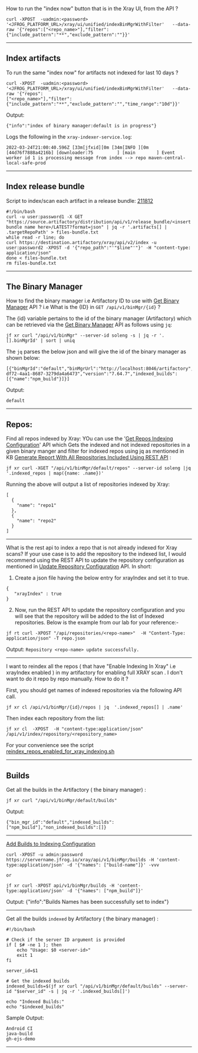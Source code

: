 
How to run the "index now" button that is in the Xray UI, from the API ?
```text
curl -XPOST  -uadmin:<password> '<JFROG_PLATFORM_URL>/xray/ui/unified/indexBinMgrWithFilter'   --data-raw '{"repos":["<repo_name>"],"filter":{"include_pattern":"**","exclude_pattern":""}}'
```
---
## Index artifacts
To run the same  "index now" for artifacts not indexed for last 10 days ?
```text
curl -XPOST  -uadmin:<password> '<JFROG_PLATFORM_URL>/xray/ui/unified/indexBinMgrWithFilter'   --data-raw '{"repos":
["<repo_name>"],"filter":{"include_pattern":"**","exclude_pattern":"","time_range":"10d"}}'
```
Output:
```text
{"info":"index of binary manager:default is in progress"}
```

Logs the following in the `xray-indexer-service.log`:
```text
2022-03-24T21:00:40.596Z [33m[jfxid][0m [34m[INFO ][0m [44d76f7888a4216b] [downloader:75         ] [main        ] Event worker id 1 is processing message from index --> repo maven-central-local-safe-prod
```
---
## Index release bundle

Script to index/scan each artifact in a release bundle:
[211812](https://jfrog.lightning.force.com/lightning/r/EmailMessage/02s6900002io63OAAQ/view)
```text
#!/bin/bash
curl -u user:password1 -X GET "https://source.artifactory/distribution/api/v1/release_bundle/<insert bundle name here>/LATEST?format=json" | jq -r '.artifacts[] | .targetRepoPath' > files-bundle.txt
while read -r line; do
curl https://destination.artifactory/xray/api/v2/index -u user:password2 -XPOST -d '{"repo_path":"'"$line"'"}' -H "content-type: application/json"
done < files-bundle.txt
rm files-bundle.txt
```

---
## The Binary Manager
How to find the binary manager i.e Artifactory ID to use with [Get Binary Manager](https://jfrog.com/help/r/xray-rest-apis/get-binary-manager)  API ?
i.e What is the {ID} in `GET /api/v1/binMgr/{id}` ?

The {id} variable pertains to the id of the binary manager (Artifactory) which can be retrieved via the
[Get Binary Manager](https://jfrog.com/help/r/xray-rest-apis/get-binary-manager)  API as follows using `jq`:

```text
jf xr curl "/api/v1/binMgr" --server-id soleng -s | jq -r '.[].binMgrId' | sort | uniq
```
The `jq` parses the below json and will give the id of the binary manager as shown below:
```
[{"binMgrId":"default","binMgrUrl":"http://localhost:8046/artifactory","license_valid":true,"id":"dec445ed-df72-4aa1-8687-3279da4a6473","version":"7.64.7","indexed_builds":[{"name":"npm_build"}]}]
```

Output:
```text
default
```

---
## Repos:
Find all repos indexed by Xray:
YOu can  use the '[Get Repos Indexing Configuration](https://jfrog.com/help/r/jfrog-rest-apis/get-repos-indexing-configuration)' API
which Gets the indexed and not indexed repositories in a given binary manger and filter for indexed repos using jq
as mentioned in KB
[Generate Report With All Repositories Included Using REST API](https://jfrog.com/help/r/xray-generate-report-with-all-repositories-included-using-rest-api)
:
```text
jf xr curl -XGET "/api/v1/binMgr/default/repos" --server-id soleng |jq '.indexed_repos | map({name: .name})'
```

Running the above will output a list of  repositories indexed by Xray:

```text
[
  {
    "name": "repo1"
  },
  {
    "name": "repo2"
  }
]
```
---

What is the rest api to index a repo that is not already indexed for Xray scans?
If your use case is to add the repository to the indexed list, I would recommend using the REST API to update the
repository configuration as mentioned in [Update Repository Configuration](https://jfrog.com/help/r/jfrog-rest-apis/update-repository-configuration)  API.
In short:
1. Create a json file having the below entry for xrayIndex and set it to true.
```text   
{
   "xrayIndex" : true
}
```
2. Now, run the REST API to update the repository configuration and you will see that the repository will be added to the list of Indexed repositories. Below is the example from our lab for your reference:-
```text 
jf rt curl -XPOST "/api/repositories/<repo-name>"  -H "Content-Type: application/json" -T repo.json  
```  
Output:
`Repository <repo-name> update successfully.`

---
I want to reindex all the repos ( that have "Enable Indexing In Xray" i.e xrayIndex  enabled ) in my artifactory for 
enabling full XRAY scan . I don't want to do it repo by repo manually. How to do it ?

First, you should get names of indexed repositories via the following API call.
```text
jf xr cl /api/v1/binMgr/{id}/repos | jq  '.indexed_repos[] | .name'
```

Then index each repository from the list:
```text
jf xr cl  -XPOST  -H "content-type:application/json" /api/v1/index/repository/<repository_name>
```

For your convenience see the script [reindex_repos_enabled_for_xray_indexing.sh](reindex_repos_enabled_for_xray_indexing.sh)

---
## Builds
Get all the builds in the  Artifactory ( the binary manager)  :
```text
jf xr curl "/api/v1/binMgr/default/builds"
```

Output:
```text
{"bin_mgr_id":"default","indexed_builds":["npm_build"],"non_indexed_builds":[]}
```
---
[Add Builds to Indexing Configuration](https://jfrog.com/help/r/xray-rest-apis/add-builds-to-indexing-configuration)
```text
curl -XPOST -u admin:password https://servername.jfrog.io/xray/api/v1/binMgr/builds -H 'content-type:application/json' -d '{"names": ["build-name"]}' -vvv

or

jf xr curl -XPOST api/v1/binMgr/builds -H 'content-type:application/json' -d '{"names": ["npm_build"]}'
```
Output:
{"info":"Builds Names has been successfully set to index"}

---
Get all the builds `indexed` by Artifactory ( the binary manager) :


```text
#!/bin/bash

# Check if the server ID argument is provided
if [ $# -ne 1 ]; then
    echo "Usage: $0 <server-id>"
    exit 1
fi

server_id=$1

# Get the indexed builds
indexed_builds=$(jf xr curl "/api/v1/binMgr/default/builds" --server-id "$server_id" -s | jq -r '.indexed_builds[]')

echo "Indexed Builds:"
echo "$indexed_builds"

```
Sample Output:
```text
Android CI
java-build
gh-ejs-demo
```
---




